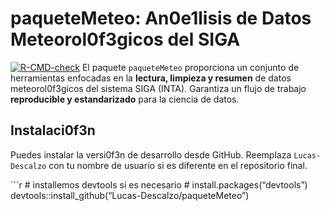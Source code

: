 
# paqueteMeteo: An0e1lisis de Datos Meteorol0f3gicos del SIGA

[![R-CMD-check](https://github.com/Lucas-Descalzo/paqueteMeteo/actions/workflows/R-CMD-check.yaml/badge.svg)](https://github.com/Lucas-Descalzo/paqueteMeteo/actions/workflows/R-CMD-check.yaml)
El paquete `paqueteMeteo` proporciona un conjunto de herramientas
enfocadas en la **lectura, limpieza y resumen** de datos
meteorol0f3gicos del sistema SIGA (INTA). Garantiza un flujo de trabajo
**reproducible y estandarizado** para la ciencia de datos.

## Instalaci0f3n

Puedes instalar la versi0f3n de desarrollo desde GitHub. Reemplaza
`Lucas-Descalzo` con tu nombre de usuario si es diferente en el
repositorio final.

\`\`\`r \# installemos devtools si es necesario \#
install.packages(“devtools”)
devtools::install_github(“Lucas-Descalzo/paqueteMeteo”)

